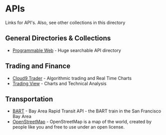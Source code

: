 # APIs
Links for API's. Also, see other collections in this directory

## General Directories & Collections
- [Programmable Web](http://www.programmableweb.com/apis/directory) - Huge searchable API directory

## Trading and Finance
- [Cloud9 Trader](https://www.cloud9trader.com/) - Algorithmic trading and Real Time Charts
- [Trading View](https://www.tradingview.com/) - Charts and Technical Analysis

## Transportation
- [BART](http://www.bart.gov/schedules/developers/api) - Bay Area Rapid Transit API - the BART train in the San Francisco Bay Area
- [OpenStreetMap](https://www.openstreetmap.org/) - OpenStreetMap is a map of the world, created by people like you and free to use under an open license.
